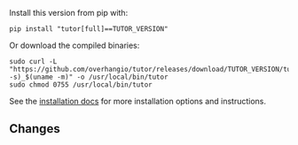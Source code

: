 Install this version from pip with:

    pip install "tutor[full]==TUTOR_VERSION"

Or download the compiled binaries:

    sudo curl -L "https://github.com/overhangio/tutor/releases/download/TUTOR_VERSION/tutor-$(uname -s)_$(uname -m)" -o /usr/local/bin/tutor
    sudo chmod 0755 /usr/local/bin/tutor

See the [installation docs](https://docs.tutor.overhang.io/install.html) for more installation options and instructions.

## Changes

